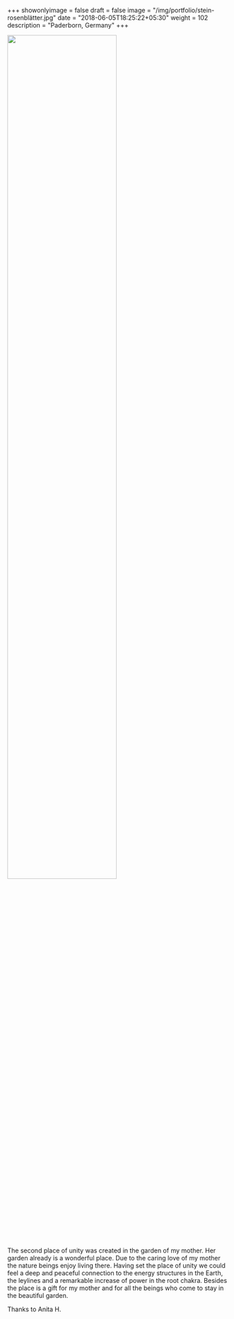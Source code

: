 +++
showonlyimage = false
draft = false
image = "/img/portfolio/stein-rosenblätter.jpg"
date = "2018-06-05T18:25:22+05:30"
weight = 102
description = "Paderborn, Germany"
+++

<img src="/img/portfolio/stein-rosenblätter.jpg" width=70% id="bildImText"/>


The second place of unity was created in the garden of my mother. Her garden already is a wonderful place. Due to the caring love of my mother the nature beings enjoy living there. Having set the place of unity we could feel a deep and peaceful connection to the energy structures in the Earth, the leylines and a remarkable increase of power in the root chakra. Besides the place is a gift for my mother and for all the beings who come to stay in the beautiful garden.

Thanks to Anita H.